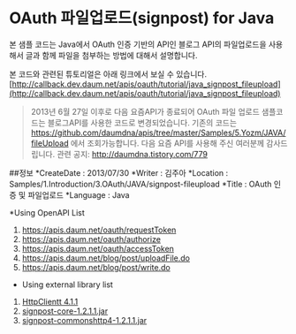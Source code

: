 OAuth 파일업로드(signpost) for Java
=============
본 샘플 코드는 Java에서 OAuth 인증 기반의 API인 블로그 API의 파일업로드을 사용해서 글과 함께 파일을 첨부하는 방법에 대해서 설명합니다. 

본 코드와 관련된 튜토리얼은 아래 링크에서 보실 수 있습니다.
[http://callback.dev.daum.net/apis/oauth/tutorial/java_signpost_fileupload](http://callback.dev.daum.net/apis/oauth/tutorial/java_signpost_fileupload)

>2013년 6월 27일 이후로 다음 요즘API가 종료되어 OAuth 파일 업로드 샘플코드는 블로그API를 사용한 코드로 변경되었습니다.  기존의 코드는 https://github.com/daumdna/apis/tree/master/Samples/5.Yozm/JAVA/fileUpload 에서 조회가능합니다. 
다음 요즘 API를 사용해 주신 여러분께 감사드립니다. 관련 공지: http://daumdna.tistory.com/779

##정보
*CreateDate : 2013/07/30
*Writer : 김주아
*Location : Samples/1.Introduction/3.OAuth/JAVA/signpost-fileupload
*Title : OAuth 인증 및 파일업로드
*Language : Java

*Using OpenAPI List
1. https://apis.daum.net/oauth/requestToken
2. https://apis.daum.net/oauth/authorize
3. https://apis.daum.net/oauth/accessToken
4. https://apis.daum.net/blog/post/uploadFile.do
5. https://apis.daum.net/blog/post/write.do

* Using external library list
1. [HttpClientt 4.1.1](http://hc.apache.org/downloads.cgi)
2. [signpost-core-1.2.1.1.jar](http://code.google.com/p/oauth-signpost/downloads/detail?name=signpost-core-1.2.1.1.jar&can=2&q=)
3. [signpost-commonshttp4-1.2.1.1.jar](http://code.google.com/p/oauth-signpost/downloads/detail?name=signpost-commonshttp4-1.2.1.1.jar&can=2&q=)